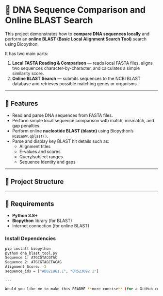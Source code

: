 # 🧬 DNA Sequence Comparison and Online BLAST Search

This project demonstrates how to **compare DNA sequences locally** and perform an **online BLAST (Basic Local Alignment Search Tool)** search using Biopython.  

It has two main parts:
1. **Local FASTA Reading & Comparison** — reads local FASTA files, aligns two sequences character-by-character, and calculates a simple similarity score.  
2. **Online BLAST Search** — submits sequences to the NCBI BLAST database and retrieves possible matching genes or organisms.

---

## 🚀 Features

- Read and parse DNA sequences from FASTA files.  
- Perform simple local sequence comparison with match, mismatch, and gap penalties.  
- Perform online **nucleotide BLAST (blastn)** using Biopython’s `NCBIWWW.qblast()`.  
- Parse and display key BLAST hit details such as:
  - Alignment titles  
  - E-values and scores  
  - Query/subject ranges  
  - Sequence identity and gaps  

---

## 📁 Project Structure


---

## 🧰 Requirements

- **Python 3.8+**
- **Biopython** library (for BLAST)
- Internet connection (for online BLAST)

### Install Dependencies

```bash
pip install biopython
python dna_blast_tool.py
Sequence 1: ATGCGTACGTAC
Sequence 2: ATGCGTAGCTACAG
Alignment Score: -2
sequence_ids = ["AB021961.1", "OR523692.1"]

---

Would you like me to make this README **more concise** (for a GitHub repo) or **more detailed** (for a lab/project report submission)?

